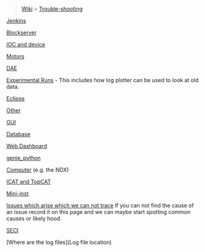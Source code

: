 > [Wiki](Home) > [Trouble-shooting](trouble-shooting-pages)

[Jenkins](Jenkins-Trouble-Shooting)

[Blockserver](Blockserver-Trouble-Shooting)

[IOC and device](IOC-And-Device-Trouble-Shooting)

[Motors](Motors-Trouble-Shooting)

[DAE](DAE-Trouble-Shooting)

[Experimental Runs](Experimental-Runs) - This includes how log plotter can be used to look at old data.

[Eclipse](https://github.com/ISISComputingGroup/ibex_developers_manual/wiki/Common%20Eclipse%20Issues)

[Other](Other-Troubleshooting)

[GUI](GUI-Troubleshooting)

[Database](Database-Troubleshooting)

[Web Dashboard](Web-Dashboard#troubleshooting)

[genie_python](genie_python-Troubleshooting)

[Computer](Computer-Troubleshooting) (e.g. the NDX)

[ICAT and TopCAT](ICAT-Troubleshooting)

[Mini-inst](Mini-inst-Troubleshooting)

[Issues which arise which we can not trace](Issues-which-arise-which-we-can-not-trace) If you can not find the cause of an issue record it on this page and we can maybe start spotting common causes or likely hood.

[SECI](SECI-Troubleshooting)

[Where are the log files](Log file location)
